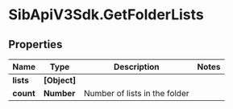 # SibApiV3Sdk.GetFolderLists

## Properties
Name | Type | Description | Notes
------------ | ------------- | ------------- | -------------
**lists** | **[Object]** |  | 
**count** | **Number** | Number of lists in the folder | 



